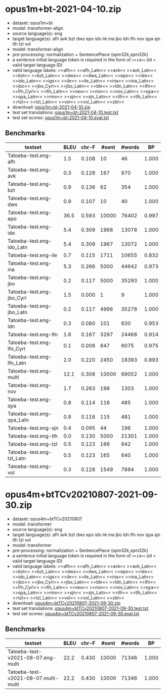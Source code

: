 # opus1m+bt-2021-04-10.zip

* dataset: opus1m+bt
* model: transformer-align
* source language(s): eng
* target language(s): afh avk bzt dws epo ido ile ina jbo ldn lfn nov qya sjn tlh tzl vol
* model: transformer-align
* pre-processing: normalization + SentencePiece (spm32k,spm32k)
* a sentence initial language token is required in the form of `>>id<<` (id = valid target language ID)
* valid language labels: >>afh<< >>afh_Latn<< >>avk<< >>avk_Latn<< >>bzt<< >>bzt_Latn<< >>dws<< >>dws_Latn<< >>epo<< >>ido<< >>ido_Latn<< >>igs<< >>ile<< >>ile_Latn<< >>ina<< >>ina_Latn<< >>jbo<< >>jbo_Cyrl<< >>jbo_Latn<< >>ldn<< >>ldn_Latn<< >>lfn<< >>lfn_Cyrl<< >>lfn_Latn<< >>neu<< >>nov<< >>nov_Latn<< >>qya<< >>qya_Latn<< >>rmv<< >>sjn<< >>sjn_Latn<< >>tlh<< >>tlh_Latn<< >>tzl<< >>tzl_Latn<< >>vol<< >>vol_Latn<< >>zbl<<
* download: [opus1m+bt-2021-04-10.zip](https://object.pouta.csc.fi/Tatoeba-MT-models/eng-art/opus1m+bt-2021-04-10.zip)
* test set translations: [opus1m+bt-2021-04-10.test.txt](https://object.pouta.csc.fi/Tatoeba-MT-models/eng-art/opus1m+bt-2021-04-10.test.txt)
* test set scores: [opus1m+bt-2021-04-10.eval.txt](https://object.pouta.csc.fi/Tatoeba-MT-models/eng-art/opus1m+bt-2021-04-10.eval.txt)

## Benchmarks

| testset | BLEU  | chr-F | #sent | #words | BP |
|---------|-------|-------|-------|--------|----|
| Tatoeba-test.eng-afh 	| 1.5 	| 0.108 	| 10 	| 46 	| 1.000 |
| Tatoeba-test.eng-avk 	| 0.3 	| 0.128 	| 167 	| 970 	| 1.000 |
| Tatoeba-test.eng-bzt 	| 0.9 	| 0.136 	| 62 	| 354 	| 1.000 |
| Tatoeba-test.eng-dws 	| 0.9 	| 0.107 	| 10 	| 40 	| 1.000 |
| Tatoeba-test.eng-epo 	| 36.5 	| 0.593 	| 10000 	| 76402 	| 0.997 |
| Tatoeba-test.eng-ido 	| 5.4 	| 0.309 	| 1968 	| 13078 	| 1.000 |
| Tatoeba-test.eng-ido_Latn 	| 5.4 	| 0.309 	| 1967 	| 13072 	| 1.000 |
| Tatoeba-test.eng-ile 	| 0.7 	| 0.115 	| 1711 	| 10655 	| 0.832 |
| Tatoeba-test.eng-ina 	| 5.3 	| 0.266 	| 5000 	| 44642 	| 0.973 |
| Tatoeba-test.eng-jbo 	| 0.2 	| 0.117 	| 5000 	| 35293 	| 1.000 |
| Tatoeba-test.eng-jbo_Cyrl 	| 1.5 	| 0.000 	| 1 	| 9 	| 1.000 |
| Tatoeba-test.eng-jbo_Latn 	| 0.2 	| 0.117 	| 4996 	| 35278 	| 1.000 |
| Tatoeba-test.eng-ldn 	| 0.3 	| 0.080 	| 101 	| 630 	| 0.953 |
| Tatoeba-test.eng-lfn 	| 1.6 	| 0.167 	| 3297 	| 24468 	| 0.914 |
| Tatoeba-test.eng-lfn_Cyrl 	| 0.1 	| 0.008 	| 847 	| 6075 	| 0.975 |
| Tatoeba-test.eng-lfn_Latn 	| 2.0 	| 0.220 	| 2450 	| 18393 	| 0.893 |
| Tatoeba-test.eng-multi 	| 12.1 	| 0.308 	| 10000 	| 69052 	| 1.000 |
| Tatoeba-test.eng-nov 	| 1.7 	| 0.263 	| 198 	| 1303 	| 1.000 |
| Tatoeba-test.eng-qya 	| 0.8 	| 0.114 	| 116 	| 485 	| 1.000 |
| Tatoeba-test.eng-qya_Latn 	| 0.8 	| 0.116 	| 115 	| 481 	| 1.000 |
| Tatoeba-test.eng-sjn 	| 0.4 	| 0.095 	| 44 	| 196 	| 1.000 |
| Tatoeba-test.eng-tlh 	| 0.0 	| 0.130 	| 5000 	| 21301 	| 1.000 |
| Tatoeba-test.eng-tzl 	| 0.5 	| 0.123 	| 166 	| 642 	| 1.000 |
| Tatoeba-test.eng-tzl_Latn 	| 0.5 	| 0.123 	| 165 	| 640 	| 1.000 |
| Tatoeba-test.eng-vol 	| 0.3 	| 0.128 	| 1549 	| 7884 	| 1.000 |


# opus4m+btTCv20210807-2021-09-30.zip

* dataset: opus4m+btTCv20210807
* model: transformer
* source language(s): eng
* target language(s): afh avk bzt dws epo ido ile ina jbo ldn lfn nov qya sjn tlh tzl vol
* model: transformer
* pre-processing: normalization + SentencePiece (spm32k,spm32k)
* a sentence initial language token is required in the form of `>>id<<` (id = valid target language ID)
* valid language labels: >>afh<< >>afh_Latn<< >>avk<< >>avk_Latn<< >>bzt<< >>bzt_Latn<< >>dws<< >>dws_Latn<< >>epo<< >>ido<< >>ido_Latn<< >>igs<< >>ile<< >>ile_Latn<< >>ina<< >>ina_Latn<< >>jbo<< >>jbo_Cyrl<< >>jbo_Latn<< >>ldn<< >>ldn_Latn<< >>lfn<< >>lfn_Cyrl<< >>lfn_Latn<< >>neu<< >>nov<< >>nov_Latn<< >>qya<< >>qya_Latn<< >>rmv<< >>sjn<< >>sjn_Latn<< >>tlh<< >>tlh_Latn<< >>tzl<< >>tzl_Latn<< >>vol<< >>vol_Latn<< >>zbl<<
* download: [opus4m+btTCv20210807-2021-09-30.zip](https://object.pouta.csc.fi/Tatoeba-MT-models/eng-art/opus4m+btTCv20210807-2021-09-30.zip)
* test set translations: [opus4m+btTCv20210807-2021-09-30.test.txt](https://object.pouta.csc.fi/Tatoeba-MT-models/eng-art/opus4m+btTCv20210807-2021-09-30.test.txt)
* test set scores: [opus4m+btTCv20210807-2021-09-30.eval.txt](https://object.pouta.csc.fi/Tatoeba-MT-models/eng-art/opus4m+btTCv20210807-2021-09-30.eval.txt)

## Benchmarks

| testset | BLEU  | chr-F | #sent | #words | BP |
|---------|-------|-------|-------|--------|----|
| Tatoeba-test-v2021-08-07.eng-multi 	| 22.2 	| 0.430 	| 10000 	| 71346 	| 1.000 |
| Tatoeba-test-v2021-08-07.multi-multi 	| 22.2 	| 0.430 	| 10000 	| 71346 	| 1.000 |

